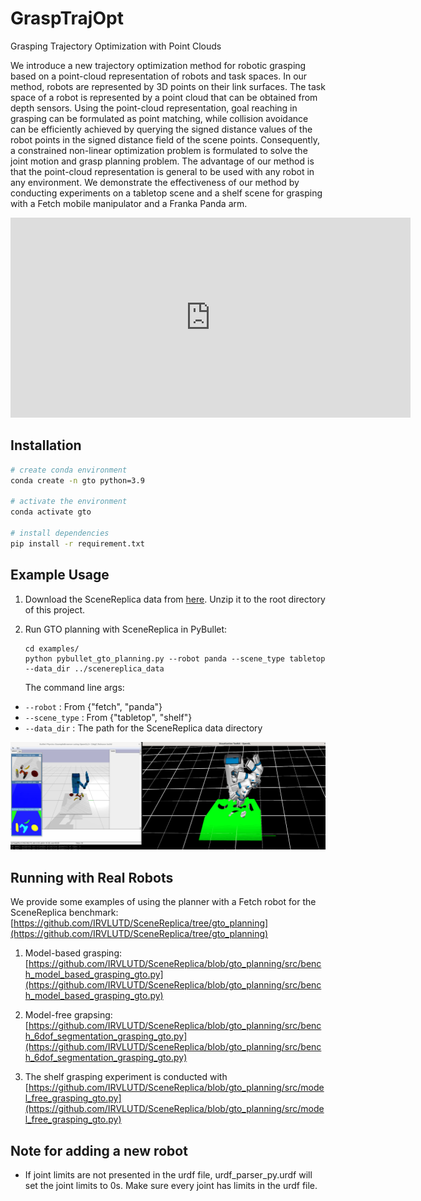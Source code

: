 # GraspTrajOpt
Grasping Trajectory Optimization with Point Clouds

We introduce a new trajectory optimization method for robotic grasping based on a point-cloud representation of robots and task spaces. In our method, robots are represented by 3D points on their link surfaces. The task space of a robot is represented by a point cloud that can be obtained from depth sensors. Using the point-cloud representation, goal reaching in grasping can be formulated as point matching, while collision avoidance can be efficiently achieved by querying the signed distance values of the robot points in the signed distance field of the scene points. Consequently, a constrained non-linear optimization problem is formulated to solve the joint motion and grasp planning problem. The advantage of our method is that the point-cloud representation is general to be used with any robot in any environment. We demonstrate the effectiveness of our method by conducting experiments on a tabletop scene and a shelf scene for grasping with a Fetch mobile manipulator and a Franka Panda arm.

<iframe width="640" height="320" src="https://youtu.be/D-ocFqsryBQ" frameborder="0" allow="accelerometer; autoplay; clipboard-write; encrypted-media; gyroscope; picture-in-picture" allowfullscreen></iframe>

## Installation
```sh
# create conda environment
conda create -n gto python=3.9

# activate the environment
conda activate gto

# install dependencies
pip install -r requirement.txt
```

## Example Usage
  
1. Download the SceneReplica data from [here](https://utdallas.box.com/s/nsrkk2o27a9sb8jnd8xqq0a7bk2srsa8). Unzip it to the root directory of this project.

2. Run GTO planning with SceneReplica in PyBullet:
   ```Shell
   cd examples/
   python pybullet_gto_planning.py --robot panda --scene_type tabletop --data_dir ../scenereplica_data
   ```
   The command line args:
- `--robot` : From {"fetch", "panda"}
- `--scene_type` : From {"tabletop", "shelf"}
- `--data_dir` : The path for the SceneReplica data directory

<p align="center" width="100%">
   <img src="./pics/example.png" alt="drawing" width="1200"/>
</p>

##  Running with Real Robots
We provide some examples of using the planner with a Fetch robot for the SceneReplica benchmark:
[https://github.com/IRVLUTD/SceneReplica/tree/gto_planning](https://github.com/IRVLUTD/SceneReplica/tree/gto_planning)

1. Model-based grasping: [https://github.com/IRVLUTD/SceneReplica/blob/gto_planning/src/bench_model_based_grasping_gto.py](https://github.com/IRVLUTD/SceneReplica/blob/gto_planning/src/bench_model_based_grasping_gto.py)

2. Model-free grapsing: [https://github.com/IRVLUTD/SceneReplica/blob/gto_planning/src/bench_6dof_segmentation_grasping_gto.py](https://github.com/IRVLUTD/SceneReplica/blob/gto_planning/src/bench_6dof_segmentation_grasping_gto.py)

3. The shelf grasping experiment is conducted with [https://github.com/IRVLUTD/SceneReplica/blob/gto_planning/src/model_free_grasping_gto.py](https://github.com/IRVLUTD/SceneReplica/blob/gto_planning/src/model_free_grasping_gto.py)

## Note for adding a new robot
- If joint limits are not presented in the urdf file, urdf_parser_py.urdf will set the joint limits to 0s. Make sure every joint has limits in the urdf file.
